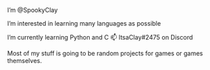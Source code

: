 I’m @SpookyClay


I’m interested in learning many languages as possible


I’m currently learning Python and C
📫 ItsaClay#2475 on Discord

Most of my stuff is going to be random projects for games or games themselves.
